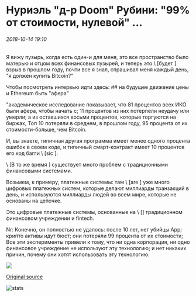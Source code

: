 # Нуриэль "д-р Doom" Рубини: "99% от стоимости, нулевой" ...

###### 2018-10-14 19:10

Я вижу пузырь, когда есть один-и для меня, это все пространство было матерью и отцом всех финансовых пузырей, и теперь это \ [будет \] взрыв в прошлом году, почти все я знал, спрашивал меня каждый день, "я должен купить Bitcoin?"

Чтобы посмотреть интервью идти здесь: ## на будущее движение цены и Ethereum быть "афера"

"академическое исследование показывает, что 81 процентов всех ИКО были афера, чтобы начать с; 11 процентов из них потерпели неудачу или умерли; а из оставшихся восьми процентов, которые торгуются на биржах, Топ 10 потеряли в среднем, в прошлом году, 95 процента от их стоимости-больше, чем Bitcoin.

И, вы знаете, типичная другая программа имеет менее одного процента ошибок в своем коде, и типичный смарт-контракт имеет 10 процентов его код багги \ [sic \].

\ [В то же время \] существует много проблем с традиционными финансовыми системами.

Возьмем, к примеру, платежные системы: там \ [are \] уже много цифровых платежных систем, которые делают миллиарды транзакций в день, и используются миллиарды людей во всем мире, которые не основаны на цепочке.

Это цифровые платежные системы, основанные на \ [\] традиционном финансовом учреждении и fintech.

Nr: Конечно, он полностью не удалось: после 10 лет, нет убийцы App; крипто активы идут бюст; они потеряли 99 процента от их стоимости; Все эти эксперименты привели к тому, что ни одна корпорация, ни одно финансовое учреждение не используют эту технологию; и нет никаких причин, почему они хотят использовать эту технологию.

![](https://s3.cointelegraph.com/storage/uploads/view/562344e35b73a3c50e560a13fcbfcb9f.jpg)

[Original source](https://cointelegraph.com/news/nouriel-dr-doom-roubini-99-percent-of-cryptocurrencies-are-worth-zero)

![stats](https://c.statcounter.com/11760860/0/a89fa40b/1/ "stats")